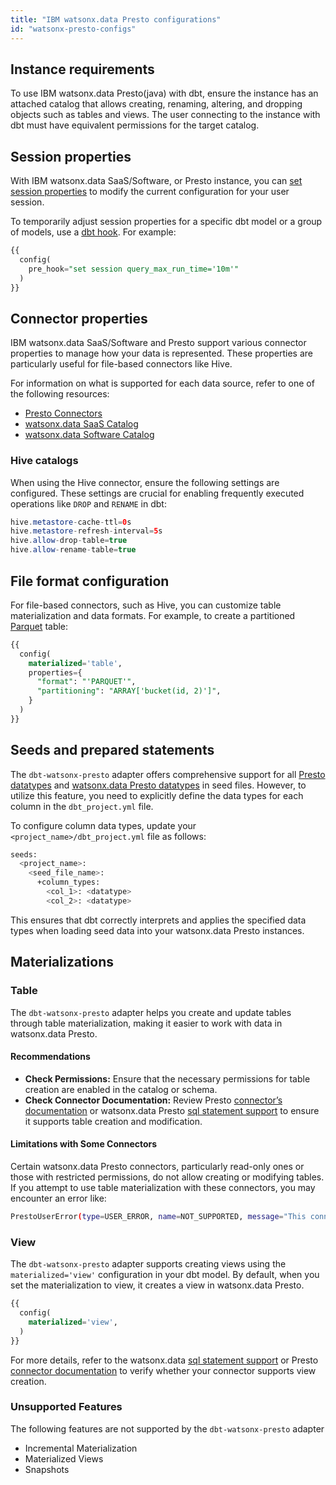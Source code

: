 ```yaml
---
title: "IBM watsonx.data Presto configurations"
id: "watsonx-presto-configs"
---
```


## Instance requirements

To use IBM watsonx.data Presto(java) with dbt, ensure the instance has an attached catalog that allows creating, renaming, altering, and dropping objects such as tables and views. The user connecting to the instance with dbt must have equivalent permissions for the target catalog.

## Session properties

With IBM watsonx.data SaaS/Software, or Presto instance, you can [set session properties](https://prestodb.io/docs/current/sql/set-session.html) to modify the current configuration for your user session.

To temporarily adjust session properties for a specific dbt model or a group of models, use a [dbt hook](/reference/resource-configs/pre-hook-post-hook). For example:

```sql
{{
  config(
    pre_hook="set session query_max_run_time='10m'"
  )
}}
```

## Connector properties

IBM watsonx.data SaaS/Software and Presto support various connector properties to manage how your data is represented. These properties are particularly useful for file-based connectors like Hive.

For information on what is supported for each data source, refer to one of the following resources:
- [Presto Connectors](https://prestodb.io/docs/current/connector.html)
- [watsonx.data SaaS Catalog](https://cloud.ibm.com/docs/watsonxdata?topic=watsonxdata-reg_database)
- [watsonx.data Software Catalog](https://www.ibm.com/docs/en/watsonx/watsonxdata/1.1.x?topic=components-adding-database-catalog-pair)


### Hive catalogs

When using the Hive connector, ensure the following settings are configured. These settings are crucial for enabling frequently executed operations like `DROP` and `RENAME` in dbt:

```java
hive.metastore-cache-ttl=0s
hive.metastore-refresh-interval=5s
hive.allow-drop-table=true
hive.allow-rename-table=true

```

## File format configuration

For file-based connectors, such as Hive, you can customize table materialization and data formats. For example, to create a partitioned [Parquet](https://spark.apache.org/docs/latest/sql-data-sources-parquet.html) table:

```sql
{{
  config(
    materialized='table',
    properties={
      "format": "'PARQUET'",
      "partitioning": "ARRAY['bucket(id, 2)']",
    }
  )
}}
```

## Seeds and prepared statements
The `dbt-watsonx-presto` adapter offers comprehensive support for all [Presto datatypes](https://prestodb.io/docs/current/language/types.html) and [watsonx.data Presto datatypes](https://www.ibm.com/support/pages/node/7157339) in seed files. However, to utilize this feature, you need to explicitly define the data types for each column in the `dbt_project.yml` file.

To configure column data types, update your `<project_name>/dbt_project.yml` file as follows:

```sh
seeds:
  <project_name>:
    <seed_file_name>:
      +column_types:
        <col_1>: <datatype>
        <col_2>: <datatype>
```
This ensures that dbt correctly interprets and applies the specified data types when loading seed data into your watsonx.data Presto instances.


## Materializations
### Table

The `dbt-watsonx-presto` adapter helps you create and update tables through table materialization, making it easier to work with data in watsonx.data Presto.

#### Recommendations
- **Check Permissions:** Ensure that the necessary permissions for table creation are enabled in the catalog or schema.
- **Check Connector Documentation:** Review Presto [connector’s documentation](https://prestodb.io/docs/current/connector.html) or watsonx.data Presto [sql statement support](https://www.ibm.com/support/pages/node/7157339) to ensure it supports table creation and modification.

#### Limitations with Some Connectors
Certain watsonx.data Presto connectors, particularly read-only ones or those with restricted permissions, do not allow creating or modifying tables. If you attempt to use table materialization with these connectors, you may encounter an error like:

```sh
PrestoUserError(type=USER_ERROR, name=NOT_SUPPORTED, message="This connector does not support creating tables with data", query_id=20241206_071536_00026_am48r)
```

### View

The `dbt-watsonx-presto` adapter supports creating views using the `materialized='view'` configuration in your dbt model. By default, when you set the materialization to view, it creates a view in watsonx.data Presto.

```sql
{{
  config(
    materialized='view',
  )
}}
```

For more details, refer to the watsonx.data [sql statement support](https://www.ibm.com/support/pages/node/7157339) or Presto [connector documentation](https://prestodb.io/docs/current/connector.html) to verify whether your connector supports view creation.


### Unsupported Features
The following features are not supported by the `dbt-watsonx-presto` adapter
- Incremental Materialization
- Materialized Views
- Snapshots
